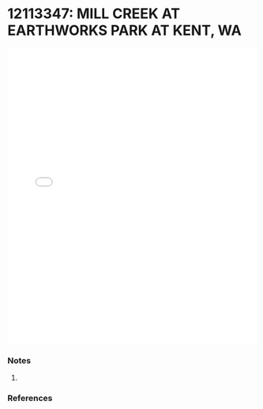 # 12113347: MILL CREEK AT EARTHWORKS PARK AT KENT, WA

<iframe src="/distribution_estimation/_static/stations/12113347_fdc.html" width="100%" height="600" frameborder="0"></iframe>

### Notes
1. 

### References

